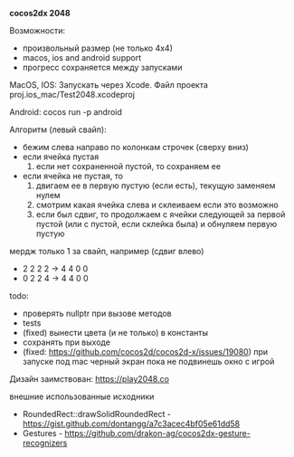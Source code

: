 **cocos2dx 2048**

Возможности:
 - произвольный размер (не только 4х4)
 - macos, ios and android support
 - прогресс сохраняется между запусками


MacOS, IOS: Запускать через Xcode. Файл проекта proj.ios_mac/Test2048.xcodeproj

Android: cocos run -p android
 

Алгоритм (левый свайп):
   -  бежим слева направо по колонкам строчек (сверху вниз)
   -  если ячейка пустая
         1) если нет сохраненной пустой, то сохраняем ее
   -  если ячейка не пустая, то
         1) двигаем ее в первую пустую (если есть), текущую заменяем нулем
         2) смотрим какая ячейка слева и склеиваем если это возможно
         3) если был сдвиг, то продолжаем с ячейки следующей за первой пустой (или с пустой, если склейка была)
            и обнуляем первую пустую

мердж только 1 за свайп, например (сдвиг влево)
- 2 2 2 2 -> 4 4 0 0
- 0 2 2 4 -> 4 4 0 0



todo:
 - проверять nullptr при вызове методов
 - tests
 - (fixed) вынести цвета (и не только) в константы
 - сохранять при выходе
 - (fixed: https://github.com/cocos2d/cocos2d-x/issues/19080) при запуске под mac черный экран пока не подвинешь окно с игрой
 
 
Дизайн заимствован: https://play2048.co


внешние использованные исходники
- RoundedRect::drawSolidRoundedRect - https://gist.github.com/dontangg/a7c3acec4bf05e61dd58
- Gestures - https://github.com/drakon-ag/cocos2dx-gesture-recognizers
